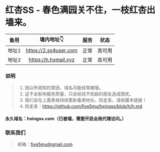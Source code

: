 # 红杏SS - 春色满园关不住，一枝红杏出墙来。

| 备用 | 墙内地址👇 | 服务 | 状态 |
| :----: | :----: | :----: | :----: |
| 地址1 | https://2.ss4user.com | 正常 | 高可用 |
| 地址2 | https://h.hxmail.xyz | 正常 | 高可用 |

### 说明

> 1. 因众所周知的原因，域名可能经常被墙。
> 2. 这不会影响服务质量，只会给找不到路的朋友造成困扰。
> 3. 我们会在上面表格持续更新备用地址，防走丢，请收藏本链接！
> 4. 防走丢：https://github.com/five5mu/hxingss/blob/h/h.md

#### 永久域名：hxingss.com（已被墙，需要开启全局代理访问。）

### 联系我们

> 邮箱：five5mu@gmail.com

